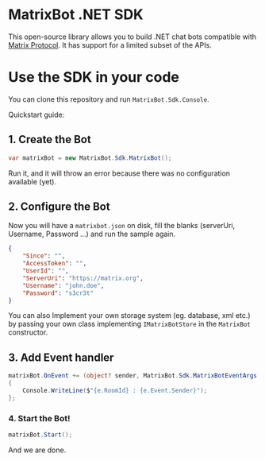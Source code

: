 ﻿# **MatrixBot .NET SDK**

This open-source library allows you to build .NET chat bots compatible with [Matrix Protocol](http://www.matrix.org).
It has support for a limited subset of the APIs. 

# Use the SDK in your code
You can clone this repository and run `MatrixBot.Sdk.Console`.

Quickstart guide:

## 1. Create the Bot
```cs
var matrixBot = new MatrixBot.Sdk.MatrixBot();
```

Run it, and it will throw an error because there was no configuration available (yet).

## 2. Configure the Bot

Now you will have a `matrixbot.json` on disk, fill the blanks (serverUri, Username, Password ...) and run the sample again.

```json
{
    "Since": "",
    "AccessToken": "",
    "UserId": "",
    "ServerUri": "https://matrix.org",
    "Username": "john.doe",
    "Password": "s3cr3t"
}
```

You can also Implement your own storage system (eg. database, xml etc.) by passing your own class implementing `IMatrixBotStore` in the `MatrixBot` constructor.

## 3. Add Event handler

```cs
matrixBot.OnEvent += (object? sender, MatrixBot.Sdk.MatrixBotEventArgs e) =>
{
    Console.WriteLine($"{e.RoomId} : {e.Event.Sender}");
};
```

### 4. Start the Bot!

```cs
matrixBot.Start();
```

And we are done.